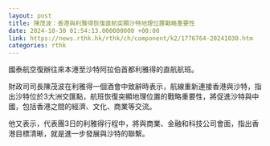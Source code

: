```yaml
---
layout: post
title: 陳茂波：香港與利雅得恢復直航突顯沙特地理位置戰略重要性
date: 2024-10-30 01:54:13.000000000 +08:00
link: https://news.rthk.hk/rthk/ch/component/k2/1776764-20241030.htm
categories: rthk
---
```


國泰航空復辦往來本港至沙特阿拉伯首都利雅得的直航航班。

財政司司長陳茂波在利雅得一個酒會中致辭時表示，航線重新連接香港與沙特，指出沙特位於3大洲交匯點，航班恢復突顯地理位置的戰略重要性，將促進沙特與中國，包括香港之間的經濟、文化、商業等交流。

他又表示，代表團3日的利雅得行程中，將與商業、金融和科技公司會面，指出香港目標清晰，就是進一步發展與沙特的聯繫。
